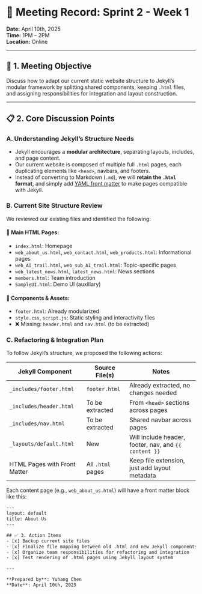 # 📅 Meeting Record: Sprint 2 - Week 1

**Date:** April 10th, 2025  
**Time:** 1PM – 2PM  
**Location:** Online  

---

## 🎯 1. Meeting Objective  
Discuss how to adapt our current static website structure to Jekyll’s modular framework by splitting shared components, keeping `.html` files, and assigning responsibilities for integration and layout construction.

---

## 📋 2. Core Discussion Points

### A. Understanding Jekyll’s Structure Needs  
- Jekyll encourages a **modular architecture**, separating layouts, includes, and page content.  
- Our current website is composed of multiple full `.html` pages, each duplicating elements like `<head>`, navbars, and footers.  
- Instead of converting to Markdown (`.md`), we will **retain the `.html` format**, and simply add [YAML front matter](https://jekyllrb.com/docs/front-matter/) to make pages compatible with Jekyll.

### B. Current Site Structure Review  
We reviewed our existing files and identified the following:

#### 📄 Main HTML Pages:
- `index.html`: Homepage  
- `web_about_us.html`, `web_contact.html`, `web_products.html`: Informational pages  
- `web_AI_trail.html`, `web_sub_AI_trail.html`: Topic-specific pages  
- `web_latest_news.html`, `latest_news.html`: News sections  
- `members.html`: Team introduction  
- `SampleUI.html`: Demo UI (auxiliary)

#### 🎯 Components & Assets:
- `footer.html`: Already modularized  
- `style.css`, `script.js`: Static styling and interactivity files  
- ❌ Missing: `header.html` and `nav.html` (to be extracted)

### C. Refactoring & Integration Plan  
To follow Jekyll’s structure, we proposed the following actions:

| Jekyll Component       | Source File(s)              | Notes                                          |
|------------------------|-----------------------------|------------------------------------------------|
| `_includes/footer.html`| `footer.html`               | Already extracted, no changes needed           |
| `_includes/header.html`| To be extracted             | From `<head>` sections across pages            |
| `_includes/nav.html`   | To be extracted             | Shared navbar across pages                     |
| `_layouts/default.html`| New                         | Will include header, footer, nav, and `{{ content }}` |
| HTML Pages with Front Matter | All `.html` pages     | Keep file extension, just add layout metadata  |

Each content page (e.g., `web_about_us.html`) will have a front matter block like this:

```html
---
layout: default
title: About Us
---

## ✅ 3. Action Items  
- [x] Backup current site files
- [x] Finalize file mapping between old .html and new Jekyll components
- [x] Organize team responsibilities for refactoring and integration
- [x] Test rendering of .html pages using Jekyll layout system

---

**Prepared by**: Yuhang Chen  
**Date**: April 10th, 2025  
